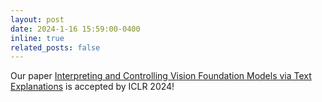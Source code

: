 ```yaml
---
layout: post
date: 2024-1-16 15:59:00-0400
inline: true
related_posts: false
---
```


Our paper [Interpreting and Controlling Vision Foundation Models via Text Explanations](https://arxiv.org/abs/2310.10591) is accepted by ICLR 2024!
